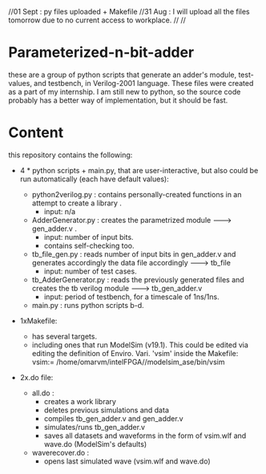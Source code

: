 //01 Sept   : py files uploaded + Makefile
//31 Aug    : I will upload all the files tomorrow due to no current access to workplace.
//
//
# Parameterized-n-bit-adder
these are a group of python scripts that generate an adder's module, test-values, and testbench, in Verilog-2001 language.
These files were created as a part of my internship. I am still new to python, 
so the source code probably has a better way of implementation, but it should be fast.

# Content
this repository contains the following:

- 4 * python scripts + main.py, that are user-interactive, but also could be run automatically (each have default values):
  - python2verilog.py    :   contains personally-created functions in an attempt to create a library .
    - input: n/a
  - AdderGenerator.py    :   creates the parametrized module ---> gen_adder.v .
    - input: number of input bits.
    - contains self-checking too.
  - tb_file_gen.py       :   reads number of input bits in gen_adder.v and generates accordingly the data file accordingly ---> tb_file
    - input: number of test cases.
  - tb_AdderGenerator.py :   reads the previously generated files and creates the tb verilog module ---> tb_gen_adder.v
    - input: period of testbench, for a timescale of 1ns/1ns.
  - main.py              :   runs python scripts b-d.

- 1xMakefile:
  - has several targets.
  - including ones that run ModelSim (v19.1). 
    This could be edited via editing the definition of Enviro. Vari. 'vsim' inside the Makefile: vsim:= /home/omarvm/intelFPGA/<version>/modelsim_ase/bin/vsim

    
- 2x.do file:
  - all.do           :   
    - creates a work library
    - deletes previous simulations and data
    - compiles tb_gen_adder.v and gen_adder.v
    - simulates/runs tb_gen_adder.v
    - saves all datasets and waveforms in the form of vsim.wlf and wave.do (ModelSim's defaults)
  - waverecover.do   :   
    - opens last simulated wave (vsim.wlf and wave.do)
